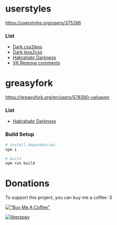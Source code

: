 # userstyles
https://userstyles.org/users/375266

### List
* [Dark css2less](https://userstyles.org/styles/135580/dark-css2less)
* [Dark less2css](https://userstyles.org/styles/135582/dark-less2css)
* [Habrahabr Darkness](https://userstyles.org/styles/143612/habrahabr-darkness)
* [VK Remove comments](https://userstyles.org/styles/136769/vk-remove-comments)

# greasyfork

https://greasyfork.org/en/users/578390-valsaven


### List
* [Habrahabr Darkness](https://greasyfork.org/en/scripts/407862-habrahabr-darkness)

### Build Setup

``` bash
# install dependencies
npm i

# build
npm run build
```

# Donations
To support this project, you can buy me a coffee :3

[!["Buy Me A Coffee"](https://www.buymeacoffee.com/assets/img/custom_images/orange_img.png)](https://www.buymeacoffee.com/valsaven)

[![liberapay](https://liberapay.com/assets/widgets/donate.svg)](https://liberapay.com/valsaven/donate)
